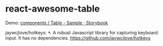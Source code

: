 # react-awesome-table

Demo: [components / Table - Sample ⋅ Storybook](https://kazunori-kimura.github.io/react-awesome-table/?path=/story/components-table--sample)

jaywcjlove/hotkeys: ➷ A robust Javascript library for capturing keyboard input. It has no dependencies.
https://github.com/jaywcjlove/hotkeys
